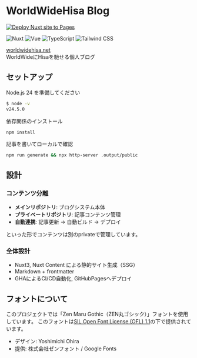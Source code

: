 # WorldWideHisa Blog
[![Deploy Nuxt site to Pages](https://github.com/WorldWideHisa/WorldWideHisa.github.io/actions/workflows/deploy.yml/badge.svg)](https://github.com/WorldWideHisa/WorldWideHisa.github.io/actions/workflows/deploy.yml)

![Nuxt](https://img.shields.io/badge/Nuxt-3.11-00DC82?style=flat-square&logo=nuxt.js)
![Vue](https://img.shields.io/badge/Vue-3.4-4FC08D?style=flat-square&logo=vue.js)
![TypeScript](https://img.shields.io/badge/TypeScript-Ready-3178C6?style=flat-square&logo=typescript)
![Tailwind CSS](https://img.shields.io/badge/Tailwind_CSS-3.x-38B2AC?style=flat-square&logo=tailwind-css)

 [worldwidehisa.net](https://worldwidehisa.net/)  
WorldWideにHisaを馳せる個人ブログ



## セットアップ
Node.js 24 を準備してください
```bash
$ node -v
v24.5.0
```
依存関係のインストール
```bash
npm install
```
記事を書いてローカルで確認
```bash
npm run generate && npx http-server .output/public
```

## 設計

### コンテンツ分離
- **メインリポジトリ**: ブログシステム本体
- **プライベートリポジトリ**: 記事コンテンツ管理
- **自動連携**: 記事更新 → 自動ビルド → デプロイ

といった形でコンテンツは別のprivateで管理しています。

### 全体設計
- Nuxt3, Nuxt Content による静的サイト生成（SSG）
- Markdown + frontmatter
- GHAによるCI/CD自動化, GitHubPagesへデプロイ

## フォントについて

このプロジェクトでは「Zen Maru Gothic（ZEN丸ゴシック）」フォントを使用しています。
このフォントは[SIL Open Font License (OFL) 1.1](https://scripts.sil.org/OFL)の下で提供されています。

- デザイン: Yoshimichi Ohira
- 提供: 株式会社ゼンフォント / Google Fonts

